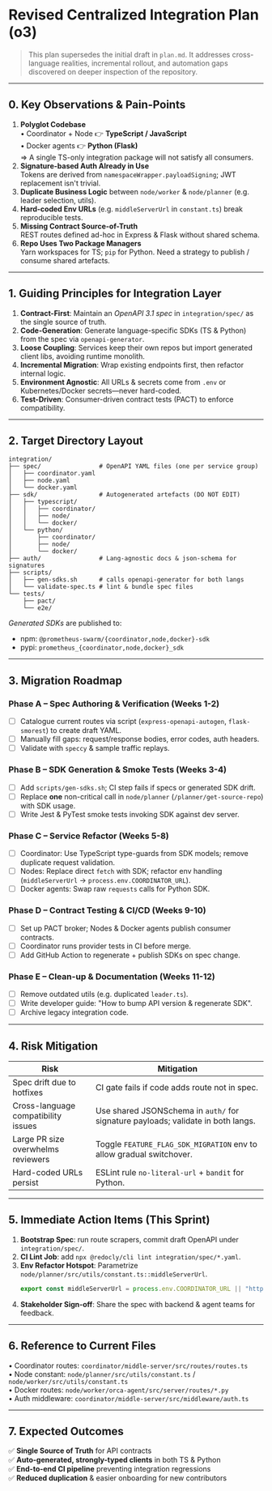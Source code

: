 # Revised Centralized Integration Plan (o3)

> This plan supersedes the initial draft in `plan.md`.  It addresses cross-language realities, incremental rollout, and automation gaps discovered on deeper inspection of the repository.

---

## 0. Key Observations & Pain-Points

1. **Polyglot Codebase**  
   • Coordinator + Node 👉 **TypeScript / JavaScript**  
   • Docker agents 👉 **Python (Flask)**  
   ⇒ A single TS-only integration package will not satisfy all consumers.
2. **Signature-based Auth Already in Use**  
   Tokens are derived from `namespaceWrapper.payloadSigning`; JWT replacement isn't trivial.
3. **Duplicate Business Logic** between `node/worker` & `node/planner` (e.g. leader selection, utils).  
4. **Hard-coded Env URLs** (e.g. `middleServerUrl` in `constant.ts`) break reproducible tests.
5. **Missing Contract Source-of-Truth**  
   REST routes defined ad-hoc in Express & Flask without shared schema.
6. **Repo Uses Two Package Managers**  
   Yarn workspaces for TS; `pip` for Python.  Need a strategy to publish / consume shared artefacts.

---

## 1. Guiding Principles for Integration Layer

1. **Contract-First**: Maintain an _OpenAPI 3.1 spec_ in `integration/spec/` as the single source of truth.  
2. **Code-Generation**: Generate language-specific SDKs (TS & Python) from the spec via `openapi-generator`.  
3. **Loose Coupling**: Services keep their own repos but import generated client libs, avoiding runtime monolith.
4. **Incremental Migration**: Wrap existing endpoints first, then refactor internal logic.
5. **Environment Agnostic**: All URLs & secrets come from `.env` or Kubernetes/Docker secrets—never hard-coded.
6. **Test-Driven**: Consumer-driven contract tests (PACT) to enforce compatibility.

---

## 2. Target Directory Layout

```
integration/
├── spec/                # OpenAPI YAML files (one per service group)
│   ├── coordinator.yaml
│   ├── node.yaml
│   └── docker.yaml
├── sdk/                 # Autogenerated artefacts (DO NOT EDIT)
│   ├── typescript/
│   │   ├── coordinator/
│   │   ├── node/
│   │   └── docker/
│   └── python/
│       ├── coordinator/
│       ├── node/
│       └── docker/
├── auth/                # Lang-agnostic docs & json-schema for signatures
├── scripts/
│   ├── gen-sdks.sh      # calls openapi-generator for both langs
│   └── validate-spec.ts # lint & bundle spec files
└── tests/
    ├── pact/
    └── e2e/
```

*Generated SDKs* are published to:
- npm: `@prometheus-swarm/{coordinator,node,docker}-sdk`
- pypi: `prometheus_{coordinator,node,docker}_sdk`

---

## 3. Migration Roadmap

### Phase A – Spec Authoring & Verification (Weeks 1-2)
- [ ] Catalogue current routes via script (`express-openapi-autogen`, `flask-smorest`) to create draft YAML.
- [ ] Manually fill gaps: request/response bodies, error codes, auth headers.
- [ ] Validate with `speccy` & sample traffic replays.

### Phase B – SDK Generation & Smoke Tests (Weeks 3-4)
- [ ] Add `scripts/gen-sdks.sh`; CI step fails if specs or generated SDK drift.
- [ ] Replace **one** non-critical call in `node/planner` (`/planner/get-source-repo`) with SDK usage.
- [ ] Write Jest & PyTest smoke tests invoking SDK against dev server.

### Phase C – Service Refactor (Weeks 5-8)
- [ ] Coordinator: Use TypeScript type-guards from SDK models; remove duplicate request validation.
- [ ] Nodes: Replace direct `fetch` with SDK; refactor env handling (`middleServerUrl` -> `process.env.COORDINATOR_URL`).
- [ ] Docker agents: Swap raw `requests` calls for Python SDK.

### Phase D – Contract Testing & CI/CD (Weeks 9-10)
- [ ] Set up PACT broker; Nodes & Docker agents publish consumer contracts.
- [ ] Coordinator runs provider tests in CI before merge.
- [ ] Add GitHub Action to regenerate + publish SDKs on spec change.

### Phase E – Clean-up & Documentation (Weeks 11-12)
- [ ] Remove outdated utils (e.g. duplicated `leader.ts`).
- [ ] Write developer guide: "How to bump API version & regenerate SDK".
- [ ] Archive legacy integration code.

---

## 4. Risk Mitigation

| Risk | Mitigation |
|------|------------|
| Spec drift due to hotfixes | CI gate fails if code adds route not in spec. |
| Cross-language compatibility issues | Use shared JSONSchema in `auth/` for signature payloads; validate in both langs. |
| Large PR size overwhelms reviewers | Toggle `FEATURE_FLAG_SDK_MIGRATION` env to allow gradual switchover. |
| Hard-coded URLs persist | ESLint rule `no-literal-url` + `bandit` for Python. |

---

## 5. Immediate Action Items (This Sprint)

1. **Bootstrap Spec**: run route scrapers, commit draft OpenAPI under `integration/spec/`.
2. **CI Lint Job**: add `npx @redocly/cli lint integration/spec/*.yaml`.
3. **Env Refactor Hotspot**: Parametrize `node/planner/src/utils/constant.ts::middleServerUrl`.  
   ```12:15:node/planner/src/utils/constant.ts
   export const middleServerUrl = process.env.COORDINATOR_URL || "http://localhost:8080";
   ```
4. **Stakeholder Sign-off**: Share the spec with backend & agent teams for feedback.

---

## 6. Reference to Current Files

• Coordinator routes: `coordinator/middle-server/src/routes/routes.ts`  
• Node constant: `node/planner/src/utils/constant.ts` / `node/worker/src/utils/constant.ts`  
• Docker routes: `node/worker/orca-agent/src/server/routes/*.py`  
• Auth middleware: `coordinator/middle-server/src/middleware/auth.ts`

---

## 7. Expected Outcomes

✅ **Single Source of Truth** for API contracts  
✅ **Auto-generated, strongly-typed clients** in both TS & Python  
✅ **End-to-end CI pipeline** preventing integration regressions  
✅ **Reduced duplication** & easier onboarding for new contributors 